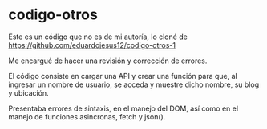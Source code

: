 # codigo-otros

Este es un código que no es de mi autoría, lo cloné de https://github.com/eduardojesus12/codigo-otros-1

Me encargué de hacer una revisión y corrección de errores.

El código consiste en cargar una API y crear una función para que, al ingresar un nombre de usuario, se acceda y muestre dicho nombre, su blog y ubicación.

Presentaba errores de sintaxis, en el manejo del DOM, así como en el manejo de funciones asincronas, fetch y json().